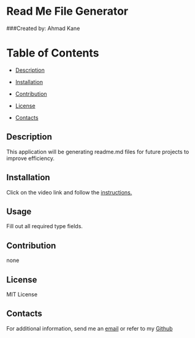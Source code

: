 # Read Me File Generator
  
 ###Created by: Ahmad Kane



  # Table of Contents

  * [Description](#description)
  
  * [Installation](#installation)
  
  * [Contribution](#contribution)
  
  * [License](#license)
  
  * [Contacts](#contacts)
  
  ## Description
  This application will be generating readme.md files for future projects to improve efficiency.

  ## Installation
  Click on the video link and follow the [instructions.](https://github.com/git/)
  
  
  ## Usage
  Fill out all required type fields.
  
  ## Contribution
  none
  
  ## License
  MIT License
  
  ## Contacts
  For additional information, send me an [email](ahmadkanework@gmail.com) or refer to my [Github](https://github.com/ahmadkane93/)
  
  